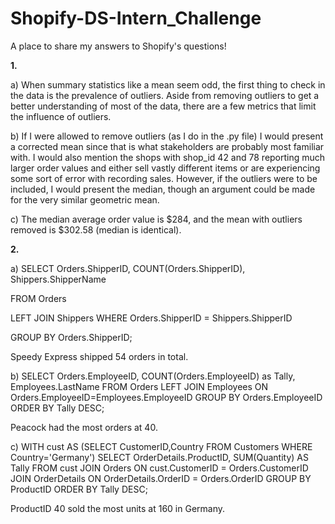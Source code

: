 # Shopify-DS-Intern_Challenge
A place to share my answers to Shopify's questions!


**1.**

a) When summary statistics like a mean seem odd, the first thing to check in the data is the prevalence of outliers. Aside from removing outliers to get a better understanding of most of the data, there are a few metrics that limit the influence of outliers.

b) If I were allowed to remove outliers (as I do in the .py file) I would present a corrected mean since that is what stakeholders are probably most familiar with. I would also mention the shops with shop_id 42 and 78 reporting much larger order values and either sell vastly different items or are experiencing some sort of error with recording sales. However, if the outliers were to be included, I would present the median, though an argument could be made for the very similar geometric mean. 

c) The median average order value is $284, and the mean with outliers removed is $302.58 (median is identical). 


**2.**

a) 
SELECT Orders.ShipperID, COUNT(Orders.ShipperID), Shippers.ShipperName

FROM Orders

LEFT JOIN Shippers WHERE Orders.ShipperID = Shippers.ShipperID

GROUP BY Orders.ShipperID;

Speedy Express shipped 54 orders in total.

b)
SELECT Orders.EmployeeID, COUNT(Orders.EmployeeID) as Tally, Employees.LastName
FROM Orders
LEFT JOIN Employees ON Orders.EmployeeID=Employees.EmployeeID
GROUP BY Orders.EmployeeID
ORDER BY Tally DESC;

Peacock had the most orders at 40.

c)
WITH cust AS (SELECT CustomerID,Country FROM Customers WHERE Country='Germany') 
SELECT OrderDetails.ProductID, SUM(Quantity) AS Tally
FROM   cust JOIN Orders ON cust.CustomerID = Orders.CustomerID
JOIN OrderDetails ON OrderDetails.OrderID = Orders.OrderID
GROUP BY ProductID
ORDER BY Tally DESC;

ProductID 40 sold the most units at 160 in Germany.
